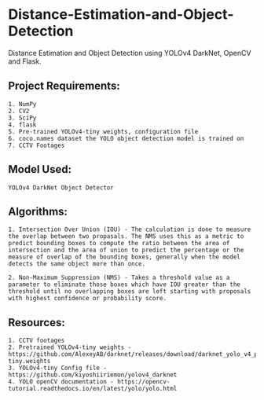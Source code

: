 # Distance-Estimation-and-Object-Detection
Distance Estimation and Object Detection using YOLOv4 DarkNet, OpenCV and Flask.

## Project Requirements:
	1. NumPy
	2. CV2 
	3. SciPy 
	4. flask
	5. Pre-trained YOLOv4-tiny weights, configuration file 
	6. coco.names dataset the YOLO object detection model is trained on
	7. CCTV Footages
    
## Model Used:
    YOLOv4 DarkNet Object Detector 

## Algorithms:
	1. Intersection Over Union (IOU) - The calculation is done to measure the overlap between two propasals. The NMS uses this as a metric to predict bounding boxes to compute the ratio between the area of intersection and the area of union to predict the percentage or the measure of overlap of the bounding boxes, generally when the model detects the same object more than once. 
	
	2. Non-Maximum Suppression (NMS) - Takes a threshold value as a parameter to eliminate those boxes which have IOU greater than the threshold until no overlapping boxes are left starting with proposals with highest confidence or probability score.

## Resources:
	1. CCTV footages
	2. Pretrained YOLOv4-tiny weights - 	https://github.com/AlexeyAB/darknet/releases/download/darknet_yolo_v4_pre/yolov4-tiny.weights
	3. YOLOv4-tiny Config file - https://github.com/kiyoshiiriemon/yolov4_darknet
	4. YOLO openCV documentation - https://opencv-tutorial.readthedocs.io/en/latest/yolo/yolo.html
